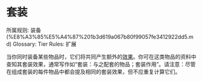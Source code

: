 # 套装

所属规则: 装备 (%E8%A3%85%E5%A4%87%201b3d619a067b80f99057fe3412922dd5.md)
Glossary: Tier
Rules: 扩展

当你同时装备某些物品时，它们将共同产生额外的[效果](%E6%95%88%E6%9E%9C%201ced619a067b80929de8f2cc0076ad64.md)。你可在这类物品的资料中查知其套装效果，通常写作如“套装：与之配套的物品；套装作用”。请注意：尽管在组成套装的每件物品中都会提及相同的套装效果，但不应重复计算它们。